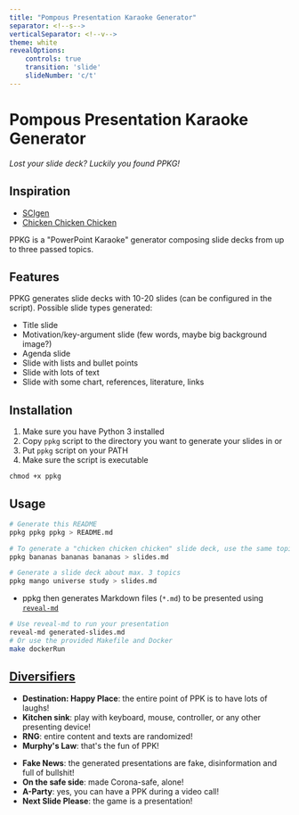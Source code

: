 ```yaml
---
title: "Pompous Presentation Karaoke Generator"
separator: <!--s-->
verticalSeparator: <!--v-->
theme: white
revealOptions:
    controls: true
    transition: 'slide'
    slideNumber: 'c/t'
---
```


# Pompous Presentation Karaoke Generator

*Lost your slide deck? Luckily you found PPKG!*

<!--s-->

## Inspiration

* [SCIgen](https://pdos.csail.mit.edu/archive/scigen/)
* [Chicken Chicken Chicken](https://www.slideshare.net/dakami/chicken-59851061)

PPKG is a "PowerPoint Karaoke" generator composing slide decks from up to three passed topics.

<!--s-->

## Features

PPKG generates slide decks with 10-20 slides (can be configured in the script). Possible slide types generated:

* Title slide
* Motivation/key-argument slide (few words, maybe big background image?)
* Agenda slide
* Slide with lists and bullet points
* Slide with lots of text
* Slide with some chart, references, literature, links

<!--s-->

## Installation

1. Make sure you have Python 3 installed
1. Copy `ppkg` script to the directory you want to generate your slides in or
1. Put `ppkg` script on your PATH
1. Make sure the script is executable

```
chmod +x ppkg
```

<!--s-->

## Usage

```bash
# Generate this README
ppkg ppkg ppkg > README.md

# To generate a "chicken chicken chicken" slide deck, use the same topic three times
ppkg bananas bananas bananas > slides.md

# Generate a slide deck about max. 3 topics
ppkg mango universe study > slides.md
```

* ppkg then generates Markdown files (`*.md`) to be presented using [`reveal-md`](https://github.com/webpro/reveal-md)

```bash
# Use reveal-md to run your presentation
reveal-md generated-slides.md
# Or use the provided Makefile and Docker
make dockerRun
```

<!--s-->

## [Diversifiers](https://globalgamejam.org/news/ggj-online-diversifiers)

* **Destination: Happy Place**: the entire point of PPK is to have lots of laughs!
* **Kitchen sink**: play with keyboard, mouse, controller, or any other presenting device!
* **RNG**: entire content and texts are randomized!
* **Murphy's Law**: that's the fun of PPK!

<!--v-->

* **Fake News**: the generated presentations are fake, disinformation and full of bullshit!
* **On the safe side**: made Corona-safe, alone!
* **A-Party**: yes, you can have a PPK during a video call!
* **Next Slide Please**: the game is a presentation!

<style>
.reveal .slidebackground {
  background: no-repeat center center fixed;
  background-size: cover; /* `contain` works nicely as well */
}
</style>

